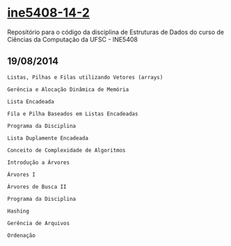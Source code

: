 [ine5408-14-2](https://moodle.ufsc.br/course/view.php?id=39826)
============

Repositório para o código da disciplina de Estruturas de Dados do curso de Ciências da Computação da UFSC - INE5408


19/08/2014
-------------------------------------------------------------------------------

    Listas, Pilhas e Filas utilizando Vetores (arrays)

    Gerência e Alocação Dinâmica de Memória

    Lista Encadeada

    Fila e Pilha Baseados em Listas Encadeadas

    Programa da Disciplina

    Lista Duplamente Encadeada

    Conceito de Complexidade de Algoritmos

    Introdução a Árvores

    Árvores I

    Árvores de Busca II

    Programa da Disciplina

    Hashing

    Gerência de Arquivos

    Ordenação
